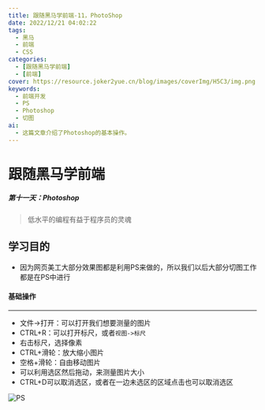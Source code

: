 ```yaml
---
title: 跟随黑马学前端-11，PhotoShop
date: 2022/12/21 04:02:22
tags:
  - 黑马
  - 前端
  - CSS
categories:
  - [跟随黑马学前端]
  - [前端]
cover: https://resource.joker2yue.cn/blog/images/coverImg/H5C3/img.png
keywords:
  - 前端开发
  - PS
  - Photoshop
  - 切图
ai:
  - 这篇文章介绍了Photoshop的基本操作。
---
```

# 跟随黑马学前端

##### 第十一天：Photoshop

> 低水平的编程有益于程序员的灵魂



## 学习目的

* 因为网页美工大部分效果图都是利用PS来做的，所以我们以后大部分切图工作都是在PS中进行



#### 基础操作

---

* 文件->打开：可以打开我们想要测量的图片
* CTRL+R：可以打开标尺，或者`视图->标尺`
* 右击标尺，选择像素
* CTRL+滑轮：放大缩小图片
* 空格+滑轮：自由移动图片
* 可以利用选区然后拖动，来测量图片大小
* CTRL+D可以取消选区，或者在一边未选区的区域点击也可以取消选区

![PS](./跟随黑马学前端-11.assets/PS.png)

